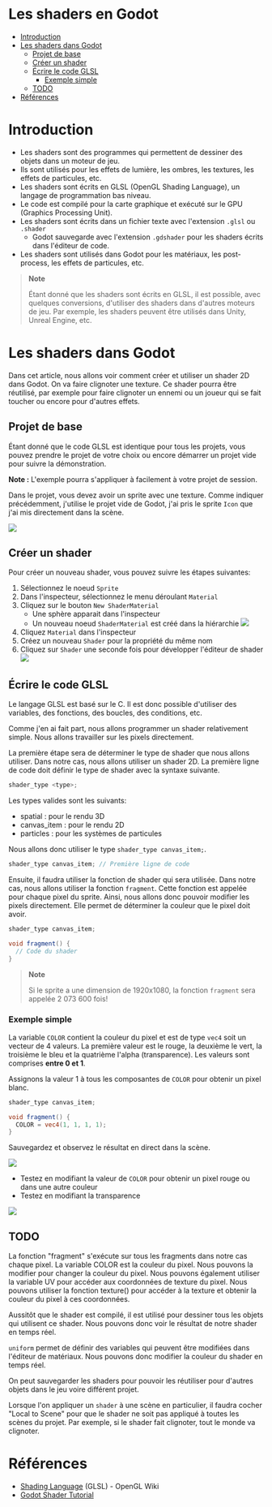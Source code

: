 # Les shaders en Godot <!-- omit in toc -->

- [Introduction](#introduction)
- [Les shaders dans Godot](#les-shaders-dans-godot)
  - [Projet de base](#projet-de-base)
  - [Créer un shader](#créer-un-shader)
  - [Écrire le code GLSL](#écrire-le-code-glsl)
    - [Exemple simple](#exemple-simple)
  - [TODO](#todo)
- [Références](#références)

# Introduction
- Les shaders sont des programmes qui permettent de dessiner des objets dans un moteur de jeu.
- Ils sont utilisés pour les effets de lumière, les ombres, les textures, les effets de particules, etc.
- Les shaders sont écrits en GLSL (OpenGL Shading Language), un langage de programmation bas niveau.
- Le code est compilé pour la carte graphique et exécuté sur le GPU (Graphics Processing Unit).
- Les shaders sont écrits dans un fichier texte avec l'extension `.glsl` ou `.shader`
  - Godot sauvegarde avec l'extension `.gdshader` pour les shaders écrits dans l'éditeur de code.
- Les shaders sont utilisés dans Godot pour les matériaux, les post-process, les effets de particules, etc.

> **Note**
> 
> Étant donné que les shaders sont écrits en GLSL, il est possible, avec quelques conversions, d'utiliser des shaders dans d'autres moteurs de jeu. Par exemple, les shaders peuvent être utilisés dans Unity, Unreal Engine, etc.

# Les shaders dans Godot
Dans cet article, nous allons voir comment créer et utiliser un shader 2D dans Godot. On va faire clignoter une texture. Ce shader pourra être réutilisé, par exemple pour faire clignoter un ennemi ou un joueur qui se fait toucher ou encore pour d'autres effets.

## Projet de base
Étant donné que le code GLSL est identique pour tous les projets, vous pouvez prendre le projet de votre choix ou encore démarrer un projet vide pour suivre la démonstration.

**Note :** L'exemple pourra s'appliquer à facilement à votre projet de session. 

Dans le projet, vous devez avoir un sprite avec une texture. Comme indiquer précédemment, j'utilise le projet vide de Godot, j'ai pris le sprite `Icon` que j'ai mis directement dans la scène.

![](../assets/shader_tutorial_01.gif)

## Créer un shader
Pour créer un nouveau shader, vous pouvez suivre les étapes suivantes:

1. Sélectionnez le noeud `Sprite`
2. Dans l'inspecteur, sélectionnez le menu déroulant `Material`
3. Cliquez sur le bouton `New ShaderMaterial`
   - Une sphère apparait dans l'inspecteur
   - Un nouveau noeud `ShaderMaterial` est créé dans la hiérarchie
   ![](../assets/shader_tutorial_02.gif)
4. Cliquez `Material` dans l'inspecteur
5. Créez un nouveau `Shader` pour la propriété du même nom
6. Cliquez sur `Shader` une seconde fois pour développer l'éditeur de shader
   ![](../assets/shader_tutorial_03.gif)

## Écrire le code GLSL
Le langage GLSL est basé sur le C. Il est donc possible d'utiliser des variables, des fonctions, des boucles, des conditions, etc.

Comme j'en ai fait part, nous allons programmer un shader relativement simple. Nous allons travailler sur les pixels directement.

La première étape sera de déterminer le type de shader que nous allons utiliser. Dans notre cas, nous allons utiliser un shader 2D. La première ligne de code doit définir le type de shader avec la syntaxe suivante.

```glsl
shader_type <type>;
```

Les types valides sont les suivants:
- spatial : pour le rendu 3D
- canvas_item : pour le rendu 2D
- particles : pour les systèmes de particules

Nous allons donc utiliser le type `shader_type canvas_item;`.

```glsl
shader_type canvas_item; // Première ligne de code
```

Ensuite, il faudra utiliser la fonction de shader qui sera utilisée. Dans notre cas, nous allons utiliser la fonction `fragment`. Cette fonction est appelée pour chaque pixel du sprite. Ainsi, nous allons donc pouvoir modifier les pixels directement. Elle permet de déterminer la couleur que le pixel doit avoir.

```glsl
shader_type canvas_item;

void fragment() {
  // Code du shader
}
```

> **Note**
>
> Si le sprite a une dimension de 1920x1080, la fonction `fragment` sera appelée 2 073 600 fois!

### Exemple simple
La variable `COLOR` contient la couleur du pixel et est de type `vec4` soit un vecteur de 4 valeurs. La première valeur est le rouge, la deuxième le vert, la troisième le bleu et la quatrième l'alpha (transparence). Les valeurs sont comprises **entre 0 et 1**.

Assignons la valeur 1 à tous les composantes de `COLOR` pour obtenir un pixel blanc.

```glsl
shader_type canvas_item;

void fragment() {
  COLOR = vec4(1, 1, 1, 1);
}
```
Sauvegardez et observez le résultat en direct dans la scène.

![](../assets/shader_tutorial_04.gif)

- Testez en modifiant la valeur de `COLOR` pour obtenir un pixel rouge ou dans une autre couleur
- Testez en modifiant la transparence

![](../assets/shader_tutorial_05.gif)

## TODO

La fonction "fragment" s'exécute sur tous les fragments dans notre cas chaque pixel. La variable COLOR est la couleur du pixel. Nous pouvons la modifier pour changer la couleur du pixel. Nous pouvons également utiliser la variable UV pour accéder aux coordonnées de texture du pixel. Nous pouvons utiliser la fonction texture() pour accéder à la texture et obtenir la couleur du pixel à ces coordonnées.

Aussitôt que le shader est compilé, il est utilisé pour dessiner tous les objets qui utilisent ce shader. Nous pouvons donc voir le résultat de notre shader en temps réel.

`uniform` permet de définir des variables qui peuvent être modifiées dans l'éditeur de matériaux. Nous pouvons donc modifier la couleur du shader en temps réel.

On peut sauvegarder les shaders pour pouvoir les réutiliser pour d'autres objets dans le jeu voire différent projet.

Lorsque l'on appliquer un `shader` à une scène en particulier, il faudra cocher "Local to Scene" pour que le shader ne soit pas appliqué à toutes les scènes du projet. Par exemple, si le shader fait clignoter, tout le monde va clignoter.

# Références
- [Shading Language](https://docs.godotengine.org/en/3.0/tutorials/shading/shading_language.html) (GLSL) - OpenGL Wiki
- [Godot Shader Tutorial](https://www.youtube.com/watch?v=ctevHwoRl24)